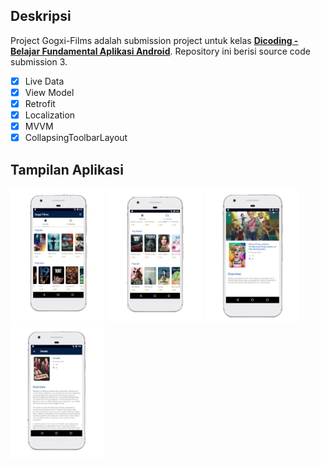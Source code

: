 ## Deskripsi
Project Gogxi-Films adalah submission project untuk kelas [__Dicoding - Belajar Fundamental Aplikasi Android__](https://www.dicoding.com/academies/14). 
Repository ini berisi source code submission 3. 
- [x] Live Data
- [x] View Model
- [x] Retrofit
- [x] Localization
- [x] MVVM
- [x] CollapsingToolbarLayout

## Tampilan Aplikasi
<img src="./screenshots/1.png" width="30%" height="auto">
<img src="./screenshots/2.png" width="30%" height="auto">
<img src="./screenshots/3.png" width="30%" height="auto">
<img src="./screenshots/4.png" width="30%" height="auto">
